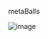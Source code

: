 metaBalls

![image](https://user-images.githubusercontent.com/81096844/229718590-ec9523df-aa94-4aba-a2a1-ee4a8d8cab14.png)
